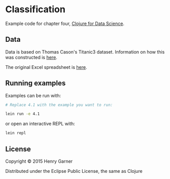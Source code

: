 # Classification

Example code for chapter four, [Clojure for Data Science](https://www.packtpub.com/big-data-and-business-intelligence/clojure-data-science).

## Data

Data is based on Thomas Cason's Titanic3 dataset. Information on how this was constructed is [here](http://biostat.mc.vanderbilt.edu/wiki/pub/Main/DataSets/titanic3info.txt).

The original Excel spreadsheet is [here](http://biostat.mc.vanderbilt.edu/wiki/pub/Main/DataSets/titanic3.xls).

## Running examples

Examples can be run with:
```bash
# Replace 4.1 with the example you want to run:

lein run -e 4.1
```
or open an interactive REPL with:

```bash
lein repl
```

## License

Copyright © 2015 Henry Garner

Distributed under the Eclipse Public License, the same as Clojure
